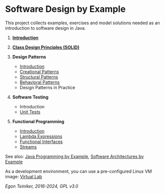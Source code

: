 # Software Design by Example

This project collects examples, exercises and model solutions needed 
as an introduction to software design in Java.

1. [**Introduction**](introduction/README.md) 

2. [**Class Design Principles (SOLID)**](solid-principles/README.md)

3. **Design Patterns**
    * [Introduction](design-patterns/introduction/README.md)
    * [Creational Patterns](design-patterns/creational-patterns/README.md)
    * [Structural Patterns](design-patterns/structural-patterns/README.md)
    * [Behavioral Patterns](design-patterns/behavioral-patterns/README.md)
    * Design Patterns in Practice

4. **Software Testing**
    * Introduction 
    * [Unit Tests](software-testing/unit-tests/)
    
5. **Functional Programming**
    * [Introduction](functional-programming/introduction/README.md)
    * [Lambda Expressions](functional-programming/lambda-expressions/)
    * [Functional Interfaces](functional-programming/functional-interfaces/)
    * [Streams](functional-programming/streams/) 

   
See also: 
[Java Programming by Example](https://github.com/teiniker/teiniker-lectures-java), 
[Software Architectures by Example](https://github.com/teiniker/teiniker-lectures-softwarearchitectures) 

As a development environment, you can use a pre-configured Linux VM image:
[Virtual Lab](https://drive.google.com/drive/folders/1AzsF4Mvh1HJ8k6OW5W5hQ5CF0HdqA51l)


*Egon Teiniker, 2016-2024, GPL v3.0*
